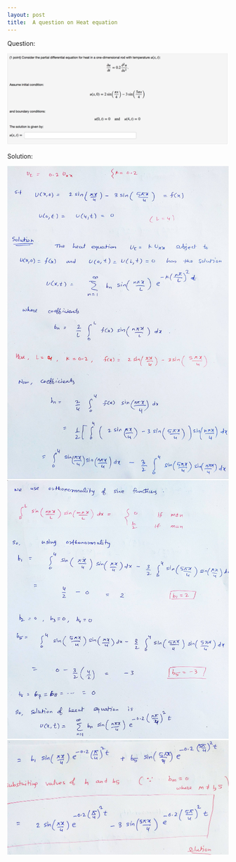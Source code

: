 ```yaml
---
layout: post
title:  A question on Heat equation
---
```


Question:

![question](../Chegg/phpA9BWvw.png) 


 Solution:

![page-1](../Chegg/IMG_20200331_084710_compress18.jpg) 
![page-2](../Chegg/IMG_20200331_084803_compress15.jpg)
![page-3](../Chegg/IMG_20200331_084856_compress96.jpg)  